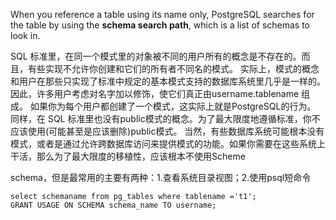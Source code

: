 When you reference a table using its name only, 
PostgreSQL searches for the table by using the **schema search path**, which is a list of schemas to look in.

SQL 标准里，在同一个模式里的对象被不同的用户所有的概念是不存在的。而且，有些实现不允许你创建和它们的所有者不同名的模式。
实际上，模式的概念和用户在那些只实现了标准中规定的基本模式支持的数据库系统里几乎是一样的。因此，许多用户考虑对名字加以修饰，使它们真正由username.tablename 组成。
如果你为每个用户都创建了一个模式，这实际上就是PostgreSQL的行为。
同样，在 SQL 标准里也没有public模式的概念。为了最大限度地遵循标准，你不应该使用(可能甚至是应该删除)public模式。
当然，有些数据库系统可能根本没有模式，或者是通过允许跨数据库访问来提供模式的功能。如果你需要在这些系统上干活，那么为了最大限度的移植性，应该根本不使用Scheme

schema，但是最常用的主要有两种：1.查看系统目录视图；2.使用psql短命令
```
select schemaname from pg_tables where tablename ='t1';
GRANT USAGE ON SCHEMA schema_name TO username;
```